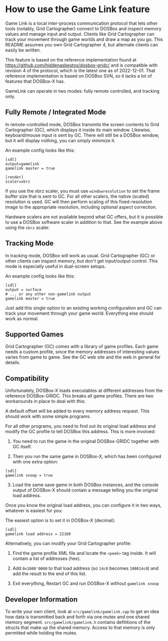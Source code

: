 How to use the Game Link feature
================================

Game Link is a local inter-process communication protocol that lets other
tools (notably, Grid Cartographer) connect to DOSBox and inspect memory
values and manage input and output. Clients like Grid Cartographer can track
your movement through game worlds and draw a map as you go. This README
assumes you own Grid Cartographer 4, but alternate clients can easily be
written.

This feature is based on the reference implementation found at
https://github.com/hiddenasbestos/dosbox-gridc/ and is compatible with
revision 4 of the protocol, which is the latest one as of 2022-12-01. That
reference implementation is based on DOSBox SVN, so it lacks a lot of
features that DOSBox-X has.

GameLink can operate in two modes: fully remote controlled, and tracking
only.


Fully Remote / Integrated Mode
------------------------------

In remote-controlled mode, DOSBox transmits the screen contents to Grid
Cartographer (GC), which displays it inside its main window. Likewise,
keyboard/mouse input is sent by GC. There will still be a DOSBox window, but
it will display nothing, you can simply minimize it.

An example config looks like this:

```
[sdl]
output=gamelink
gamelink master = true

[render]
scaler=xbrz
```

If you use the xbrz scaler, you must use `windowresolution` to set the frame
buffer size that is sent to GC. For all other scalers, the native
(scaled) resolution is used. GC will then perform scaling of this
fixed-resolution image to the appropriate resolution, including optional
aspect correction.

Hardware scalers are not available beyond what GC offers, but it is possible
to use a DOSBox software scaler in addition to that. See the example above
using the `xbrz` scaler.



Tracking Mode
-------------

In tracking mode, DOSBox will work as usual. Grid Cartographer (GC) or other
clients can inspect memory, but don't get input/output control. This mode is
especially useful in dual-screen setups.

An example config looks like this:

```
[sdl]
output = surface
# ... or any other non-gamelink output
gamelink master = true
```

Just add this single option to an existing working configuration and GC can
track your movement through your game world. Everything else should work as
normal.



Supported Games
---------------

Grid Cartographer (GC) comes with a library of game profiles. Each game needs
a custom profile, since the memory addresses of interesting values varies
from game to game. See the GC web site and the web in general for details.



Compatibility
-------------

Unfortunately, DOSBox-X loads executables at different addresses from the
reference DOSBox-GRIDC. This breaks all game profiles. There are two
workarounds in place to deal with this:

A default offset will be added to every memory address request. This should
work with some simple programs.

For all other programs, you need to find out its original load address and
modify the GC profile to tell DOSBox this address.  This is more involved:


1. You need to run the game in the original DOSBox-GRIDC together with GC
itself.

2. Then you run the same game in DOSBox-X, which has been configured with one
extra option:

```
[sdl]
gamelink snoop = true
```

3. Load the same save game in both DOSBox instances, and the console output of
DOSBox-X should contain a message telling you the original load address.

Once you know the original load address, you can configure it in two ways,
whatever is easiest for you:

The easiest option is to set it in DOSBox-X (decimal):

```
[sdl]
gamelink load address = 22160
```

Alternatively, you can modify your Grid Cartographer profile:

1. Find the game profile XML file and locate the `<peek>` tag inside. It will
contain a list of addresses (hex).

2. Add `0x1000'0000` to that load address (so `14c0` becomes `100014c0`) and add the
result to the end of this list. 

3. Exit everything, Restart GC and run DOSBox-X without `gamelink snoop`




Developer Information
---------------------

To write your own client, look at `src/gamelink/gamelink.cpp` to get an idea
how data is transmitted back and forth via one mutex and one shared memory
segment. `src/gamelink/gamelink.h` contains defititions of the structs that
make up the shared memory. Access to that memory is only permitted while
holding the mutex.
